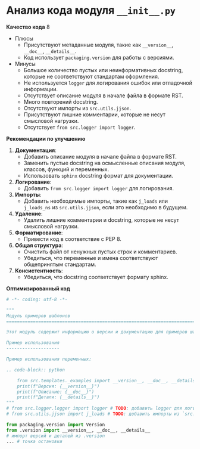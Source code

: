 # Анализ кода модуля `__init__.py`

**Качество кода**
8
-  Плюсы
    - Присутствуют метаданные модуля, такие как `__version__`, `__doc__`, `__details__`.
    - Код использует `packaging.version` для работы с версиями.
-  Минусы
    - Большое количество пустых или неинформативных docstring, которые не соответствуют стандартам оформления.
    - Не используется `logger` для логирования ошибок или отладочной информации.
    - Отсутствует описание модуля в начале файла в формате RST.
    - Много повторений docstring.
    - Отсутствуют импорты из `src.utils.jjson`.
    - Присутствуют лишние комментарии, которые не несут смысловой нагрузки.
    - Отсутствует `from src.logger import logger`.

**Рекомендации по улучшению**

1.  **Документация**:
    - Добавить описание модуля в начале файла в формате RST.
    - Заменить пустые docstring на осмысленные описания модуля, классов, функций и переменных.
    - Использовать `sphinx` docstring формат для документации.
2.  **Логирование**:
    - Добавить `from src.logger import logger` для логирования.
3.  **Импорты**:
    - Добавить необходимые импорты, такие как `j_loads` или `j_loads_ns` из `src.utils.jjson`, если это необходимо в будущем.
4.  **Удаление**:
    - Удалить лишние комментарии и docstring, которые не несут смысловой нагрузки.
5.  **Форматирование**:
    - Привести код в соответствие с PEP 8.
6.  **Общая структура**:
    - Очистить файл от ненужных пустых строк и комментариев.
    - Убедиться, что переменные и имена соответствуют общепринятым стандартам.
7.  **Консистентность**:
    - Убедиться, что docstring соответствует формату sphinx.

**Оптимизированный код**

```python
# -*- coding: utf-8 -*-

"""
Модуль примеров шаблонов
=========================================================================================

Этот модуль содержит информацию о версии и документацию для примеров шаблонов.

Пример использования
--------------------

Пример использования переменных:

.. code-block:: python

    from src.templates._examples import __version__, __doc__, __details__
    print(f"Версия: {__version__}")
    print(f"Описание: {__doc__}")
    print(f"Детали: {__details__}")
"""
# from src.logger.logger import logger # TODO: добавить logger для логирования, если понадобится в дальнейшем
# from src.utils.jjson import j_loads # TODO: добавить импорты из `src.utils.jjson`, если понадобится в дальнейшем

from packaging.version import Version
from .version import __version__, __doc__, __details__
# импорт версий и деталей из .version
... # точка остановки
```